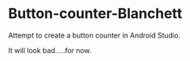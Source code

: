 # Button-counter-Blanchett

Attempt to create a button counter in Android Studio. 

It will look bad.....for now. 

